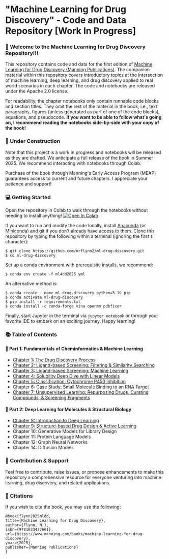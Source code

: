 # "Machine Learning for Drug Discovery" - Code and Data Repository [Work In Progress]

### 👋 Welcome to the Machine Learning for Drug Discovery Repository!!!

This repository contains code and data for the first edition of [Machine Learning for Drug Discovery (Manning Publications)](http://mng.bz/DdVn). The companion material within this repository covers introductory topics at the intersection of machine learning, deep learning, and drug discovery applied to real world scenarios in each chapter. The code and notebooks are released under the Apache 2.0 license. 

For readability, the chapter notebooks only contain runnable code blocks and section titles. They omit the rest of the material in the book, i.e., text paragraphs, figures (unless generated as part of one of the code blocks), equations, and pseudocode. **If you want to be able to follow what's going on, I recommend reading the notebooks side-by-side with your copy of the book!**

### 🚧 Under Construction

Note that this project is a work in progress and notebooks will be released as they are drafted. We anticipate a full release of the book in Summer 2025. We recommend interacting with notebooks through Colab.

Purchase of the book through Manning's Early Access Program (MEAP) guarantees access to current and future chapters. I appreciate your patience and support!

### 💻 Getting Started

Open the repository in Colab to walk through the notebooks without needing to install anything! <a href="https://colab.research.google.com/github/nrflynn2/ml-drug-discovery/blob/main/" target="_parent"><img src="https://colab.research.google.com/assets/colab-badge.svg" alt="Open In Colab"/></a>

If you want to run and modify the code locally, install [Anaconda](https://www.anaconda.com/products/distribution) (or [Miniconda](https://docs.conda.io/en/latest/miniconda.html)) and [git](https://git-scm.com/downloads) if you don't already have access to them. Clone this repository by typing the following within a terminal (ignoring the first `$` character):

    $ git clone https://github.com/nrflynn2/ml-drug-discovery.git
    $ cd ml-drug-discovery

Set up a conda environment with prerequisite installs, we recommend:

    $ conda env create -f ml4dd2025.yml

An alternative method is:

    $ conda create --name ml-drug-discovery python=3.10 pip
    $ conda activate ml-drug-discovery
    $ pip install -r requirements.txt
    $ conda install -c conda-forge vina openmm pdbfixer

Finally, start Jupyter in the terminal via `jupyter notebook` or through your favorite IDE to embark on an exciting journey. Happy learning!

### 📚 Table of Contents

#### 💊 Part 1: Fundamentals of Cheminformatics & Machine Learning
* [Chapter 1: The Drug Discovery Process](https://github.com/nrflynn2/ml-drug-discovery/blob/main/CH01_FLYNN_ML4DD.ipynb)
* [Chapter 2: Ligand-based Screening: Filtering & Similarity Searching](https://github.com/nrflynn2/ml-drug-discovery/blob/main/CH02_FLYNN_ML4DD.ipynb)
* [Chapter 3: Ligand-based Screening: Machine Learning](https://github.com/nrflynn2/ml-drug-discovery/blob/main/CH03_FLYNN_ML4DD.ipynb)
* [Chapter 4: Solubility Deep Dive with Linear Models](https://github.com/nrflynn2/ml-drug-discovery/blob/main/CH04_FLYNN_ML4DD.ipynb)
* [Chapter 5: Classification: Cytochrome P450 Inhibition](https://github.com/nrflynn2/ml-drug-discovery/blob/main/CH05_FLYNN_ML4DD.ipynb)
* [Chapter 6: Case Study: Small Molecule Binding to an RNA Target](https://github.com/nrflynn2/ml-drug-discovery/blob/main/CH06_FLYNN_ML4DD.ipynb)
* [Chapter 7: Unsupervised Learning: Repurposing Drugs, Curating Compounds, & Screening Fragments](https://github.com/nrflynn2/ml-drug-discovery/blob/main/CH07_FLYNN_ML4DD.ipynb)

#### 🧬 Part 2: Deep Learning for Molecules & Structural Biology
* [Chapter 8: Introduction to Deep Learning](https://github.com/nrflynn2/ml-drug-discovery/blob/main/CH08_FLYNN_ML4DD.ipynb)
* [Chapter 9: Structure-based Drug Design & Active Learning](https://github.com/nrflynn2/ml-drug-discovery/blob/main/CH09_FLYNN_ML4DD.ipynb)
* Chapter 10: Generative Models for Library Design
* Chapter 11: Protein Language Models
* Chapter 12: Graph Neural Networks
* Chapter 14: Diffusion Models

### 👥 Contribution & Support

Feel free to contribute, raise issues, or propose enhancements to make this repository a comprehensive resource for everyone venturing into machine learning, drug discovery, and related applications.

### 🔎 Citations

If you wish to cite the book, you may use the following:

```
@book{flynn2025mldd,
title={Machine Learning for Drug Discovery},
author={Flynn, N.},
isbn={9781633437661},
url={https://www.manning.com/books/machine-learning-for-drug-discovery},
year={2025},
publisher={Manning Publications}
}
```
